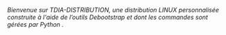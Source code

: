 *Bienvenue sur _TDIA-DISTRIBUTION_, une distribution _LINUX_ personnalisée construite à l'aide de l’outils _Debootstrap_ et dont les commandes sont gérées par _Python_ .*
